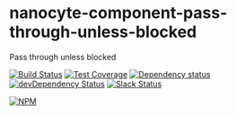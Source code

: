 # nanocyte-component-pass-through-unless-blocked
Pass through unless blocked

[![Build Status](https://travis-ci.org/octoblu/nanocyte-component-pass-through-unless-blocked.svg?branch=master)](https://travis-ci.org/octoblu/nanocyte-component-pass-through-unless-blocked)
[![Test Coverage](https://codecov.io/gh/octoblu/nanocyte-component-pass-through-unless-blocked/branch/master/graph/badge.svg)](https://codecov.io/gh/octoblu/nanocyte-component-pass-through-unless-blocked)
[![Dependency status](http://img.shields.io/david/octoblu/nanocyte-component-pass-through-unless-blocked.svg?style=flat)](https://david-dm.org/octoblu/nanocyte-component-pass-through-unless-blocked)
[![devDependency Status](http://img.shields.io/david/dev/octoblu/nanocyte-component-pass-through-unless-blocked.svg?style=flat)](https://david-dm.org/octoblu/nanocyte-component-pass-through-unless-blocked#info=devDependencies)
[![Slack Status](http://community-slack.octoblu.com/badge.svg)](http://community-slack.octoblu.com)

[![NPM](https://nodei.co/npm/nanocyte-component-pass-through-unless-blocked.svg?style=flat)](https://npmjs.org/package/nanocyte-component-pass-through-unless-blocked)

